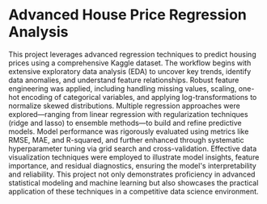 # Advanced House Price Regression Analysis
This project leverages advanced regression techniques to predict housing prices using a comprehensive Kaggle dataset. The workflow begins with extensive exploratory data analysis (EDA) to uncover key trends, identify data anomalies, and understand feature relationships. Robust feature engineering was applied, including handling missing values, scaling, one-hot encoding of categorical variables, and applying log-transformations to normalize skewed distributions.
Multiple regression approaches were explored—ranging from linear regression with regularization techniques (ridge and lasso) to ensemble methods—to build and refine predictive models. Model performance was rigorously evaluated using metrics like RMSE, MAE, and R-squared, and further enhanced through systematic hyperparameter tuning via grid search and cross-validation. Effective data visualization techniques were employed to illustrate model insights, feature importance, and residual diagnostics, ensuring the model's interpretability and reliability.
This project not only demonstrates proficiency in advanced statistical modeling and machine learning but also showcases the practical application of these techniques in a competitive data science environment.
